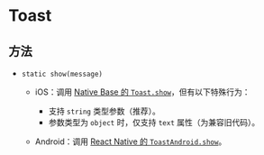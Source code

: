 # Toast

## 方法

-	`static show(message)`

	-	iOS：调用 [Native Base 的 `Toast.show`](https://docs.nativebase.io/Components.html#Toast)，但有以下特殊行为：

		-	支持 `string` 类型参数（推荐）。
		-	参数类型为 `object` 时，仅支持 `text` 属性（为兼容旧代码）。

	-	Android：调用 [React Native 的 `ToastAndroid.show`](http://facebook.github.io/react-native/docs/toastandroid.html#show)。